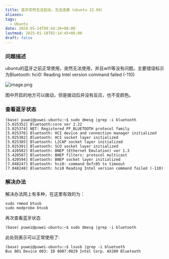 ```yaml
---
title: 蓝牙突然无法启动，无法连接（ubuntu 22.04）
aliases: 
tags:
  - Ubuntu
date: 2024-05-24T09:44:26+08:00
lastmod: 2025-01-18T02:14:45+08:00
draft: false
---
```


### 问题描述
ubuntu的蓝牙之前正常使用，突然无法使用，并且wifi等没有问题。主要错误标示为Bluetooth: hci0: Reading Intel version command failed (-110)

![image.png](https://s2.loli.net/2025/01/23/Aar1QTGzyg28Hwh.png)

图中开启的地方可以拨动，但是拨动后并没有反应，也不变颜色。
### 查看蓝牙状态
```
(base) puwei@puwei-ubuntu:~$ sudo dmesg |grep -i bluetooth
[5.025352] Bluetooth:core ver 2.22
[5.025374] NET: Registered PF_BLUETOOTH protocol family
[5.025376] Bluetooth: HCI device and connection manager initialized
[5.025382] Bluetooth: HCI socket layer initialized
[5.025385] Bluetooth: L2CAP socket layer initialized
[5.025391] Bluetooth: SCO socket layer initialized
[5.420582] Bluetooth: BNEP (Ethernet Emulation) ver 1.3
[5.420587] Bluetooth: BNEP filters: protocol multicast
[5.420594] Bluetooth: BNEP socket layer initialized
[7.048247] Bluetooth: hci0: command 0xfc05 tx timeout
[7.048248] Bluetooth: hci0 Reading Intel version command failed (-110)
```


### 解决办法
解决办法网上有多种，在这里有效的为：

	sudo rmmod btusb
	sudo modprobe btusb
再次查看蓝牙状态

```
(base) puwei@puwei-ubuntu:~$ sudo dmesg |grep -i bluetooth
```

此处则表示可以正常使用了:

```
(base) puwei@puwei-ubuntu:~$ lsusb |grep -i bluetooth
Bus 001 Device 003: ID 8087:0029 Intel Corp. AX200 Bluetooth
```
